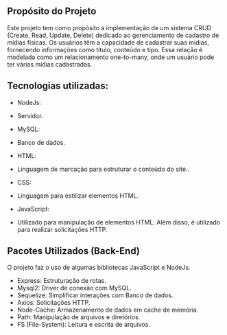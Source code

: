 ## Propósito do Projeto
Este projeto tem como propósito a implementação de um sistema CRUD (Create, Read, Update, Delete) dedicado ao gerenciamento de cadastro de mídias físicas. Os usuários têm a capacidade de cadastrar suas mídias, fornecendo informações como título, conteúdo e tipo. Essa relação é modelada como um relacionamento one-to-many, onde um usuário pode ter várias mídias cadastradas.

## Tecnologias utilizadas:
* NodeJs: 
- Servidor.

* MySQL:
- Banco de dados.

* HTML:
- Linguagem de marcação para estruturar o conteúdo do site..

* CSS:
- Linguagem para estilizar elementos HTML.

* JavaScript:
- Utilizado para manipulação de elementos HTML. Além disso, é utilizado para realizar solicitações HTTP.

## Pacotes Utilizados (Back-End)
O projeto faz o uso de algumas bibliotecas JavaScript e NodeJs.

* Express: Estruturação de rotas.
* Mysql2: Driver de conexão com MySQL.
* Sequelize: Simplificar interações com Banco de dados.
* Axios: Solicitações HTTP.
* Node-Cache: Armazenamento de dados em cache de memória.
* Path: Manipulação de arquivos e diretórios.
* FS (File-System): Leitura e escrita de arquivos.